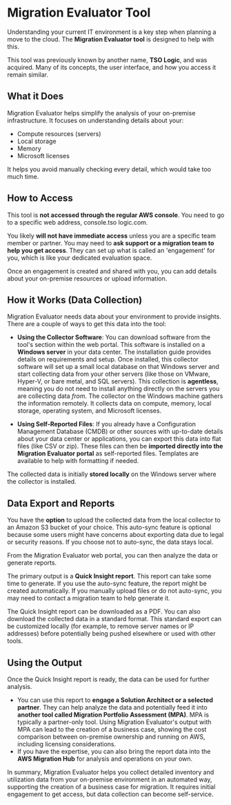 # Migration Evaluator Tool

Understanding your current IT environment is a key step when planning a move to the cloud. The **Migration Evaluator tool** is designed to help with this.

This tool was previously known by another name, **TSO Logic**, and was acquired. Many of its concepts, the user interface, and how you access it remain similar.

## What it Does

Migration Evaluator helps simplify the analysis of your on-premise infrastructure. It focuses on understanding details about your:

*   Compute resources (servers)
*   Local storage
*   Memory
*   Microsoft licenses

It helps you avoid manually checking every detail, which would take too much time.

## How to Access

This tool is **not accessed through the regular AWS console**. You need to go to a specific web address, console.tso logic.com.

You likely **will not have immediate access** unless you are a specific team member or partner. You may need to **ask support or a migration team to help you get access**. They can set up what is called an 'engagement' for you, which is like your dedicated evaluation space.

Once an engagement is created and shared with you, you can add details about your on-premise resources or upload information.

## How it Works (Data Collection)

Migration Evaluator needs data about your environment to provide insights. There are a couple of ways to get this data into the tool:

*   **Using the Collector Software**: You can download software from the tool's section within the web portal. This software is installed on a **Windows server** in your data center. The installation guide provides details on requirements and setup. Once installed, this collector software will set up a small local database on that Windows server and start collecting data from your other servers (like those on VMware, Hyper-V, or bare metal, and SQL servers). This collection is **agentless**, meaning you do not need to install anything directly on the servers you are collecting data *from*. The collector on the Windows machine gathers the information remotely. It collects data on compute, memory, local storage, operating system, and Microsoft licenses.

*   **Using Self-Reported Files**: If you already have a Configuration Management Database (CMDB) or other sources with up-to-date details about your data center or applications, you can export this data into flat files (like CSV or zip). These files can then be **imported directly into the Migration Evaluator portal** as self-reported files. Templates are available to help with formatting if needed.

The collected data is initially **stored locally** on the Windows server where the collector is installed.

## Data Export and Reports

You have the **option** to upload the collected data from the local collector to an Amazon S3 bucket of your choice. This auto-sync feature is optional because some users might have concerns about exporting data due to legal or security reasons. If you choose not to auto-sync, the data stays local.

From the Migration Evaluator web portal, you can then analyze the data or generate reports.

The primary output is a **Quick Insight report**. This report can take some time to generate. If you use the auto-sync feature, the report might be created automatically. If you manually upload files or do not auto-sync, you may need to contact a migration team to help generate it.

The Quick Insight report can be downloaded as a PDF. You can also download the collected data in a standard format. This standard export can be customized locally (for example, to remove server names or IP addresses) before potentially being pushed elsewhere or used with other tools.

## Using the Output

Once the Quick Insight report is ready, the data can be used for further analysis.

*   You can use this report to **engage a Solution Architect or a selected partner**. They can help analyze the data and potentially feed it into **another tool called Migration Portfolio Assessment (MPA)**. MPA is typically a partner-only tool. Using Migration Evaluator's output with MPA can lead to the creation of a business case, showing the cost comparison between on-premise ownership and running on AWS, including licensing considerations.
*   If you have the expertise, you can also bring the report data into the **AWS Migration Hub** for analysis and operations on your own.

In summary, Migration Evaluator helps you collect detailed inventory and utilization data from your on-premise environment in an automated way, supporting the creation of a business case for migration. It requires initial engagement to get access, but data collection can become self-service.

